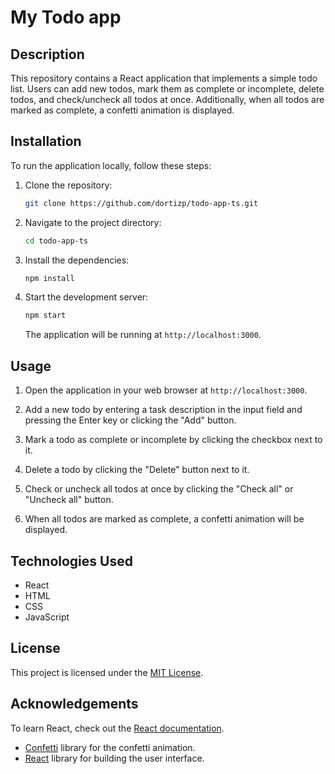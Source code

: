 # My Todo app

## Description

This repository contains a React application that implements a simple todo list. Users can add new todos, mark them as complete or incomplete, delete todos, and check/uncheck all todos at once. Additionally, when all todos are marked as complete, a confetti animation is displayed.

## Installation

To run the application locally, follow these steps:

1. Clone the repository:

   ```bash
   git clone https://github.com/dortizp/todo-app-ts.git
   ```

2. Navigate to the project directory:

   ```bash
   cd todo-app-ts
   ```

3. Install the dependencies:

   ```bash
   npm install
   ```

4. Start the development server:

   ```bash
   npm start
   ```

   The application will be running at `http://localhost:3000`.

## Usage

1. Open the application in your web browser at `http://localhost:3000`.

2. Add a new todo by entering a task description in the input field and pressing the Enter key or clicking the "Add" button.

3. Mark a todo as complete or incomplete by clicking the checkbox next to it.

4. Delete a todo by clicking the "Delete" button next to it.

5. Check or uncheck all todos at once by clicking the "Check all" or "Uncheck all" button.

6. When all todos are marked as complete, a confetti animation will be displayed.

## Technologies Used

- React
- HTML
- CSS
- JavaScript

## License

This project is licensed under the [MIT License](LICENSE).

## Acknowledgements

To learn React, check out the [React documentation](https://reactjs.org/).

- [Confetti](https://github.com/catdad/canvas-confetti) library for the confetti animation.
- [React](https://reactjs.org/) library for building the user interface.